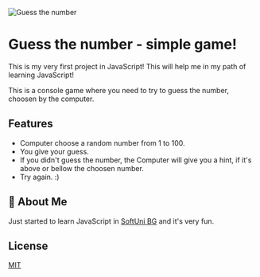 ![Guess the number](https://github.com/didkoslawow/GuessTheNumber/blob/main/61MG5AeRIaL.png)
# Guess the number - simple game!

This is my very first project in JavaScript! This will help me in my path of learning JavaScript!

This is a console game where you need to try to guess the number, choosen by the computer.
## Features

- Computer choose a random number from 1 to 100.
- You give your guess.
- If you didn't guess the number, the Computer will give you a hint, if it's above or bellow the choosen number.
- Try again. :)


## 🚀 About Me
Just started to learn JavaScript in [SoftUni BG](https://softuni.bg/) and it's very fun.


## License

[MIT](https://choosealicense.com/licenses/mit/)

